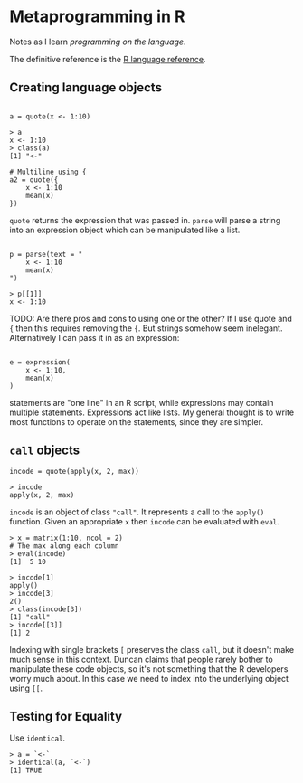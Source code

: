 # Metaprogramming in R

Notes as I learn _programming on the language_.

The definitive reference is the [R language
reference](https://cran.r-project.org/doc/manuals/r-release/R-lang.html).

## Creating language objects

```{R}

a = quote(x <- 1:10)

> a
x <- 1:10
> class(a)
[1] "<-"

# Multiline using {
a2 = quote({
    x <- 1:10
    mean(x)
})

```

`quote` returns the expression that was passed in. `parse` will parse a
string into an expression object which can be manipulated like a list.

```{R}

p = parse(text = "
    x <- 1:10
    mean(x)
")

> p[[1]]
x <- 1:10

```

TODO: Are there pros and cons to using one or the other? If I use quote and
`{` then this requires removing the `{`. But strings somehow seem
inelegant. Alternatively I can pass it in as an expression:

```{R}

e = expression(
    x <- 1:10,
    mean(x)
)

```

statements are "one line" in an R script, while expressions may contain
multiple statements. Expressions act like lists. My general thought is to
write most functions to operate on the statements, since they are 
simpler. 

## `call` objects

```{R}
incode = quote(apply(x, 2, max))

> incode
apply(x, 2, max)
```

`incode` is an object of class `"call"`. It represents a call to the
`apply()` function. Given an appropriate `x` then `incode` can be
evaluated with `eval`.

```{R}
> x = matrix(1:10, ncol = 2)
# The max along each column
> eval(incode)
[1]  5 10
```

```{R}
> incode[1]
apply()
> incode[3]
2()
> class(incode[3])
[1] "call"
> incode[[3]]
[1] 2
```

Indexing with single brackets `[` preserves the class `call`, but it
doesn't make much sense in this context. Duncan claims that people rarely
bother to manipulate these code objects, so it's not something that the R
developers worry much about. In this case we need to index into the
underlying object using `[[`.

## Testing for Equality

Use `identical`.

```{R}
> a = `<-`
> identical(a, `<-`)
[1] TRUE
```
